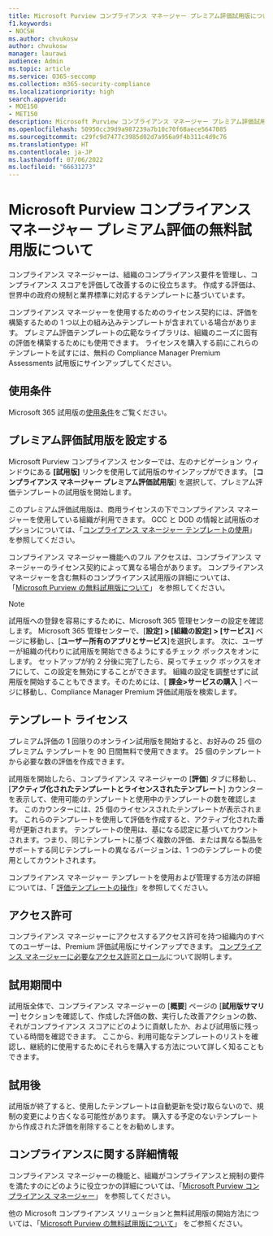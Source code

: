 ```yaml
---
title: Microsoft Purview コンプライアンス マネージャー プレミアム評価試用版について
f1.keywords:
- NOCSH
ms.author: chvukosw
author: chvukosw
manager: laurawi
audience: Admin
ms.topic: article
ms.service: O365-seccomp
ms.collection: m365-security-compliance
ms.localizationpriority: high
search.appverid:
- MOE150
- MET150
description: Microsoft Purview コンプライアンス マネージャー プレミアム評価試用版について。
ms.openlocfilehash: 50950cc39d9a987239a7b10c70f68aece5647085
ms.sourcegitcommit: c29fc9d7477c3985d02d7a956a9f4b311c4d9c76
ms.translationtype: HT
ms.contentlocale: ja-JP
ms.lasthandoff: 07/06/2022
ms.locfileid: "66631273"
---
```

# <a name="about-the-free-trial-for-microsoft-purview-compliance-manager-premium-assessments"></a>Microsoft Purview コンプライアンス マネージャー プレミアム評価の無料試用版について

コンプライアンス マネージャーは、組織のコンプライアンス要件を管理し、コンプライアンス スコアを評価して改善するのに役立ちます。 作成する評価は、世界中の政府の規制と業界標準に対応するテンプレートに基づいています。  

コンプライアンス マネージャーを使用するためのライセンス契約には、評価を構築するための 1 つ以上の組み込みテンプレートが含まれている場合があります。 プレミアム評価テンプレートの広範なライブラリは、組織のニーズに固有の評価を構築するためにも使用できます。 ライセンスを購入する前にこれらのテンプレートを試すには、無料の Compliance Manager Premium Assessments 試用版にサインアップしてください。

## <a name="terms-and-conditions"></a>使用条件

Microsoft 365 試用版の[使用条件](/legal/microsoft-365/microsoft-365-trial)をご覧ください。

## <a name="set-up-a-premium-assessment-trial"></a>プレミアム評価試用版を設定する

Microsoft Purview コンプライアンス センターでは、左のナビゲーション ウィンドウにある **[試用版]** リンクを使用して試用版のサインアップができます。 [**コンプライアンス マネージャー プレミアム評価試用版**] を選択して、プレミアム評価テンプレートの試用版を開始します。

このプレミアム評価試用版は、商用ライセンスの下でコンプライアンス マネージャーを使用している組織が利用できます。 GCC と DOD の情報と試用版のオプションについては、「[コンプライアンス マネージャー テンプレートの使用](compliance-manager-templates.md)」 を参照してください。

コンプライアンス マネージャー機能へのフル アクセスは、コンプライアンス マネージャーのライセンス契約によって異なる場合があります。 コンプライアンス マネージャーを含む無料のコンプライアンス試用版の詳細については、「[Microsoft Purview の無料試用版について](compliance-easy-trials.md)」 を参照してください。

> [!NOTE]
> 試用版への登録を容易にするために、Microsoft 365 管理センターの設定を確認します。 Microsoft 365 管理センターで、[**設定] > [組織の設定] > [サービス]** ページに移動し、[**ユーザー所有のアプリとサービス**]を選択します。 次に、ユーザーが組織の代わりに試用版を開始できるようにするチェック ボックスをオンにします。 セットアップが約 2 分後に完了したら、戻ってチェック ボックスをオフにして、この設定を無効にすることができます。 組織の設定を調整せずに試用版を開始することもできます。そのためには、[ **課金>サービスの購入** ] ページに移動し、Compliance Manager Premium 評価試用版を検索します。

## <a name="template-licensing"></a>テンプレート ライセンス

プレミアム評価の 1 回限りのオンライン試用版を開始すると、お好みの 25 個のプレミアム テンプレートを 90 日間無料で使用できます。 25 個のテンプレートから必要な数の評価を作成できます。

試用版を開始したら、コンプライアンス マネージャーの [**評価**] タブに移動し、[**アクティブ化されたテンプレートとライセンスされたテンプレート**] カウンターを表示して、使用可能のテンプレートと使用中のテンプレートの数を確認します。 このカウンターには、25 個のライセンスされたテンプレートが表示されます。 これらのテンプレートを使用して評価を作成すると、アクティブ化された番号が更新されます。 テンプレートの使用は、基になる認定に基づいてカウントされます。つまり、同じテンプレートに基づく複数の評価、または異なる製品をサポートする同じテンプレートの異なるバージョンは、1 つのテンプレートの使用としてカウントされます。

コンプライアンス マネージャー テンプレートを使用および管理する方法の詳細については、「 [評価テンプレートの操作](compliance-manager-templates.md)」を参照してください。

## <a name="permissions"></a>アクセス許可

コンプライアンス マネージャーにアクセスするアクセス許可を持つ組織内のすべてのユーザーは、Premium 評価試用版にサインアップできます。 [コンプライアンス マネージャーに必要なアクセス許可とロール](compliance-manager-setup.md#set-user-permissions-and-assign-roles)について説明します。

## <a name="during-your-trial"></a>試用期間中

試用版全体で、コンプライアンス マネージャーの [**概要**] ページの [**試用版サマリー**] セクションを確認して、作成した評価の数、実行した改善アクションの数、それがコンプライアンス スコアにどのように貢献したか、および試用版に残っている時間を確認できます。 ここから、利用可能なテンプレートのリストを確認し、継続的に使用するためにそれらを購入する方法について詳しく知ることもできます。

## <a name="after-the-trial"></a>試用後

試用版が終了すると、使用したテンプレートは自動更新を受け取らないので、規制の変更により古くなる可能性があります。 購入する予定のないテンプレートから作成された評価を削除することをお勧めします。

## <a name="learn-more-about-compliance"></a>コンプライアンスに関する詳細情報

コンプライアンス マネージャーの機能と、組織がコンプライアンスと規制の要件を満たすのにどのように役立つかの詳細については、「[Microsoft Purview コンプライアンス マネージャー](compliance-manager.md)」 を参照してください。  

他の Microsoft コンプライアンス ソリューションと無料試用版の開始方法については、「[Microsoft Purview の無料試用版について](compliance-easy-trials.md)」 をご参照ください。
